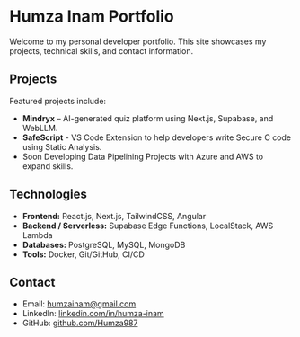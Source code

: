 # Humza Inam Portfolio

Welcome to my personal developer portfolio. This site showcases my projects, technical skills, and contact information.

## Projects
Featured projects include:
- **Mindryx** – AI-generated quiz platform using Next.js, Supabase, and WebLLM.
- **SafeScript** - VS Code Extension to help developers write Secure C code using Static Analysis.
- Soon Developing Data Pipelining Projects with Azure and AWS to expand skills.

## Technologies
- **Frontend:** React.js, Next.js, TailwindCSS, Angular
- **Backend / Serverless:** Supabase Edge Functions, LocalStack, AWS Lambda
- **Databases:** PostgreSQL, MySQL, MongoDB
- **Tools:** Docker, Git/GitHub, CI/CD

## Contact
- Email: humzainam@gmail.com  
- LinkedIn: [linkedin.com/in/humza-inam](https://www.linkedin.com/in/humza-inam/)  
- GitHub: [github.com/Humza987](https://github.com/Humza987)  
